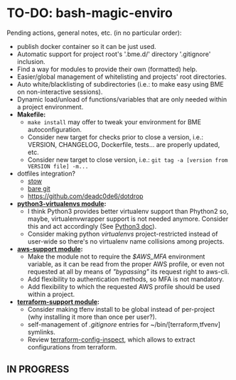 # TO-DO: bash-magic-enviro
Pending actions, general notes, etc. (in no particular order):
* publish docker container so it can be just used.
* Automatic support for project root's '.bme.d/' directory '.gitignore' inclusion.
* Find a way for modules to provide their own (formatted) help.
* Easier/global management of whitelisting and projects' root directories.
* Auto white/blacklisting of subdirectories (i.e.: to make easy using BME on non-interactive sessions).
* Dynamic load/unload of functions/variables that are only needed within a project environment.
* **Makefile:**
  * `make install` may offer to tweak your environment for BME autoconfiguration.
  * Consider new target for checks prior to close a version, i.e.: VERSION, CHANGELOG, Dockerfile, tests... are properly updated, etc.
  * Consider new target to close version, i.e.: `git tag -a [version from VERSION file] -m...`
* dotfiles integration?
  * [stow](https://www.jakewiesler.com/blog/managing-dotfiles)
  * [bare git](https://www.atlassian.com/git/tutorials/dotfiles)
  * https://github.com/deadc0de6/dotdrop
* **[python3-virtualenvs module](./src/bash-magic-enviro_modules/python3-virtualenvs.module):**
  * I think Python3 provides better virtualenv support than Phython2 so, maybe, virtualenvwrapper support is not needed anymore.  Consider this and act accordingly (See [Python3 doc](https://docs.python.org/3/library/venv.html)).
  * Consider making python *virtualenvs* project-restricted instead of user-wide so there's no virtualenv name collisions among projects.
* **[aws-support module](./src/bash-magic-enviro_modules/aws-support.module):**
  * Make the module not to require the *$AWS_MFA* environment variable, as it can be read from the proper AWS profile, or even not requested at all by means of *"bypassing"* its request right to aws-cli.
  * Add flexibility to authentication methods, so MFA is not mandatory.
  * Add flexibility to which the requested AWS profile should be used within a project.
* **[terraform-support module](./src/bash-magic-enviro_modules/terraform-support.module):**
  * Consider making tfenv install to be global instead of per-project (why installing it more than once per user?).
  * self-management of *.gitignore* entries for ~/bin/[terraform,tfvenv] symlinks.
  * Review [terraform-config-inspect](https://github.com/hashicorp/terraform-config-inspect), which allows to extract configurations from terraform.

## IN PROGRESS
